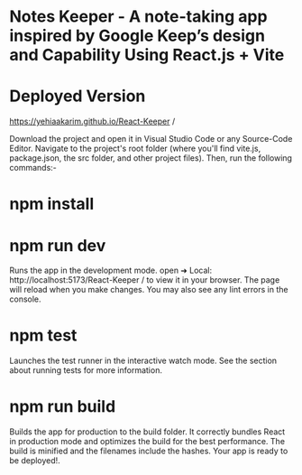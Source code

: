 # Notes Keeper - A note-taking app inspired by Google Keep’s design and Capability Using React.js + Vite 
# Deployed Version
https://yehiaakarim.github.io/React-Keeper
/

Download the project and open it in Visual Studio Code or any Source-Code Editor. Navigate to the project's root folder (where you'll find vite.js, package.json, the src folder, and other project files). Then, run the following commands:- 
# npm install 
# npm run dev 
Runs the app in the development mode. open ➜  Local:   http://localhost:5173/React-Keeper
/ to view it in your browser. The page will reload when you make changes. You may also see any lint errors in the console. 
# npm test 
Launches the test runner in the interactive watch mode. See the section about running tests for more information. 
# npm run build
Builds the app for production to the build folder. It correctly bundles React in production mode and optimizes the build for the best performance. The build is minified and the filenames include the hashes. Your app is ready to be deployed!.
